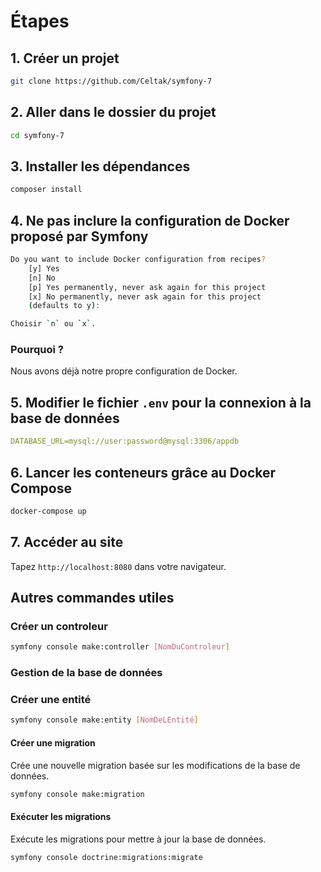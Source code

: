 # Étapes

## 1. Créer un projet

```bash
git clone https://github.com/Celtak/symfony-7
```

## 2. Aller dans le dossier du projet

```bash
cd symfony-7
```

## 3. Installer les dépendances

```bash
composer install
```

## 4. Ne pas inclure la configuration de Docker proposé par Symfony

```bash
Do you want to include Docker configuration from recipes?
    [y] Yes
    [n] No
    [p] Yes permanently, never ask again for this project
    [x] No permanently, never ask again for this project
    (defaults to y):
```

```bash
Choisir `n` ou `x`.
```

### Pourquoi ?

Nous avons déjà notre propre configuration de Docker.

## 5. Modifier le fichier `.env` pour la connexion à la base de données

```yml
DATABASE_URL=mysql://user:password@mysql:3306/appdb
```

## 6. Lancer les conteneurs grâce au Docker Compose

```bash
docker-compose up
```

## 7. Accéder au site

Tapez `http://localhost:8080` dans votre navigateur.

## Autres commandes utiles

### Créer un controleur

```bash
symfony console make:controller [NomDuControleur] 
```

### Gestion de la base de données

### Créer une entité

```bash
symfony console make:entity [NomDeLEntité]
```

#### Créer une migration

Crée une nouvelle migration basée sur les modifications de la base de données.

```bash
symfony console make:migration
```

#### Exécuter les migrations

Exécute les migrations pour mettre à jour la base de données.

```bash
symfony console doctrine:migrations:migrate
```
